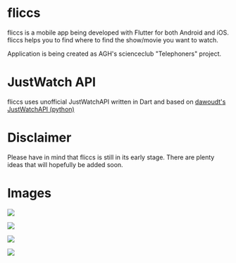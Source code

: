 # fliccs
fliccs is a mobile app being developed with Flutter for both Android and iOS.
fliccs helps you to find where to find the show/movie you want to watch.

Application is being created as AGH's scienceclub "Telephoners" project.

# JustWatch API
fliccs uses unofficial JustWatchAPI written in Dart and based on [dawoudt's JustWatchAPI (python)](https://github.com/dawoudt/JustWatchAPI "dawoudt's JustWatchAPI")

# Disclaimer
Please have in mind that fliccs is still in its early stage. There are plenty ideas that will hopefully be added soon.

# Images
![](http://searchengine.crosswiert.pl/images/Screenshot_20200627-190626.jpg)

![](http://searchengine.crosswiert.pl/images/Screenshot_20200627-190630.jpg)

![](http://searchengine.crosswiert.pl/images/Screenshot_20200627-190637.jpg)

![](http://searchengine.crosswiert.pl/images/Screenshot_20200627-190641.jpg)


